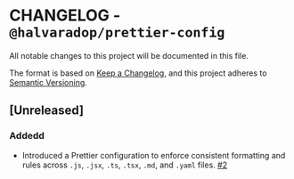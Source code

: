 # CHANGELOG - `@halvaradop/prettier-config`

All notable changes to this project will be documented in this file.

The format is based on [Keep a Changelog](https://keepachangelog.com/en/1.1.0/),
and this project adheres to [Semantic Versioning](https://semver.org/spec/v2.0.0.html).

## [Unreleased]

### Addedd

- Introduced a Prettier configuration to enforce consistent formatting and rules across `.js`, `.jsx`, `.ts`, `.tsx`, `.md`, and `.yaml` files. [#2](https://github.com/halvaradop/configs/pull/2)
